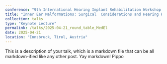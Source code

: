 ```yaml
---
conference: "9th International Hearing Implant Rehabilitation Workshop by Med-El"
title: "Inner Ear Malformations: Surgical  Considerations and Hearing Rehabilitation"
collection: talks
type: "Keynote Lecture"
permalink: /talks/2025-04-21_round_table_MedEl
date: 2025-04-21
location: "Innsbruck, Tirol, Austria"
---
```


This is a description of your talk, which is a markdown file that can be all markdown-ified like any other post. Yay markdown! Pippo
